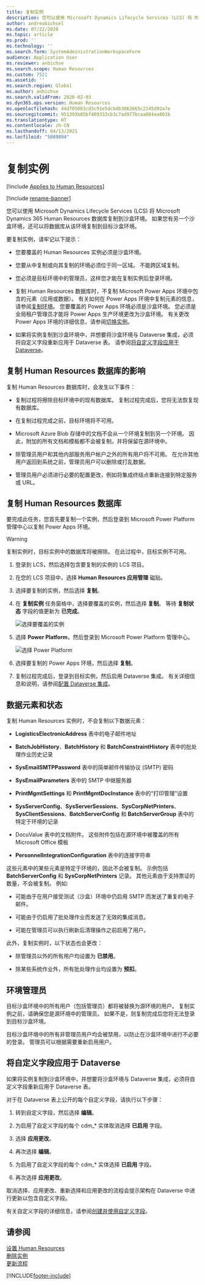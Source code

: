 ```yaml
---
title: 复制实例
description: 您可以使用 Microsoft Dynamics Lifecycle Services (LCS) 将 Microsoft Dynamics 365 Human Resources 数据库复制到沙盒环境。
author: andreabichsel
ms.date: 07/22/2020
ms.topic: article
ms.prod: ''
ms.technology: ''
ms.search.form: SystemAdministrationWorkspaceForm
audience: Application User
ms.reviewer: anbichse
ms.search.scope: Human Resources
ms.custom: 7521
ms.assetid: ''
ms.search.region: Global
ms.author: anbichse
ms.search.validFrom: 2020-02-03
ms.dyn365.ops.version: Human Resources
ms.openlocfilehash: 44df05083cd3c91e5dcbdb3062665c2145d92a7e
ms.sourcegitcommit: 951393b05bf409333cb3c7ad977bcaa804aa801b
ms.translationtype: HT
ms.contentlocale: zh-CN
ms.lasthandoff: 04/13/2021
ms.locfileid: "5889804"
---
```

# <a name="copy-an-instance"></a>复制实例

[!include [Applies to Human Resources](../includes/applies-to-hr.md)]

[!include [rename-banner](~/includes/cc-data-platform-banner.md)]

您可以使用 Microsoft Dynamics Lifecycle Services (LCS) 将 Microsoft Dynamics 365 Human Resources 数据库复制到沙盒环境。 如果您有另一个沙盒环境，还可以将数据库从该环境复制到目标沙盒环境。

要复制实例，请牢记以下提示：

- 您要覆盖的 Human Resources 实例必须是沙盒环境。

- 您要从中复制或向其复制的环境必须位于同一区域。 不能跨区域复制。

- 您必须是目标环境中的管理员，这样您才能在复制实例后登录环境。

- 复制 Human Resources 数据库时，不复制 Microsoft Power Apps 环境中包含的元素（应用或数据）。 有关如何在 Power Apps 环境中复制元素的信息，请参阅[复制环境](/power-platform/admin/copy-environment)。 您要覆盖的 Power Apps 环境必须是沙盒环境。 您必须是全局租户管理员才能将 Power Apps 生产环境更改为沙盒环境。 有关更改 Power Apps 环境的详细信息，请参阅[切换实例](/dynamics365/admin/switch-instance)。

- 如果将实例复制到沙盒环境中，并想要将沙盒环境与 Dataverse 集成，必须将自定义字段重新应用于 Dataverse 表。 请参阅[将自定义字段应用于 Dataverse](hr-admin-setup-copy-instance.md?apply-custom-fields-to-common-data-service)。

## <a name="effects-of-copying-a-human-resources-database"></a>复制 Human Resources 数据库的影响

复制 Human Resources 数据库时，会发生以下事件：

- 复制过程将擦除目标环境中的现有数据库。 复制过程完成后，您将无法恢复现有数据库。

- 在复制过程完成之前，目标环境将不可用。

- Microsoft Azure Blob 存储中的文档不会从一个环境复制到另一个环境。 因此，附加的所有文档和模板都不会被复制，并将保留在源环境中。

- 除管理员用户和其他内部服务用户帐户之外的所有用户将不可用。 在允许其他用户返回到系统之前，管理员用户可以删除或打乱数据。

- 管理员用户必须进行必要的配置更改，例如将集成终结点重新连接到特定服务或 URL。

## <a name="copy-the-human-resources-database"></a>复制 Human Resources 数据库

要完成此任务，您首先要复制一个实例，然后登录到 Microsoft Power Platform 管理中心以复制 Power Apps 环境。

> [!WARNING]
> 复制实例时，目标实例中的数据库将被擦除。 在此过程中，目标实例不可用。

1. 登录到 LCS，然后选择包含要复制的实例的 LCS 项目。

2. 在您的 LCS 项目中，选择 **Human Resources 应用管理** 磁贴。

3. 选择要复制的实例，然后选择 **复制**。

4. 在 **复制实例** 任务窗格中，选择要覆盖的实例，然后选择 **复制**。 等待 **复制状态** 字段的值更新为 **已完成**。

   ![[选择要覆盖的实例](./media/copy-instance-select-target-instance.png)](./media/copy-instance-select-target-instance.png)

5. 选择 **Power Platform**，然后登录到 Microsoft Power Platform 管理中心。

   ![[选择 Power Platform](./media/copy-instance-select-power-platform.png)](./media/copy-instance-select-power-platform.png)

6. 选择要复制的 Power Apps 环境，然后选择 **复制**。

7. 复制过程完成后，登录到目标实例，然后启用 Dataverse 集成。 有关详细信息和说明，请参阅[配置 Dataverse 集成](./hr-admin-integration-common-data-service.md)。

## <a name="data-elements-and-statuses"></a>数据元素和状态

复制 Human Resources 实例时，不会复制以下数据元素：

- **LogisticsElectronicAddress** 表中的电子邮件地址

- **BatchJobHistory**、**BatchHistory** 和 **BatchConstraintHistory** 表中的批处理作业历史记录

- **SysEmailSMTPPassword** 表中的简单邮件传输协议 (SMTP) 密码

- **SysEmailParameters** 表中的 SMTP 中继服务器

- **PrintMgmtSettings** 和 **PrintMgmtDocInstance** 表中的“打印管理”设置

- **SysServerConfig**、**SysServerSessions**、**SysCorpNetPrinters**、**SysClientSessions**、**BatchServerConfig** 和 **BatchServerGroup** 表中的特定于环境的记录

- DocuValue 表中的文档附件。 这些附件包括在源环境中被覆盖的所有 Microsoft Office 模板

- **PersonnelIntegrationConfiguration** 表中的连接字符串

这些元素中的某些元素是特定于环境的，因此不会被复制。 示例包括 **BatchServerConfig** 和 **SysCorpNetPrinters** 记录。 其他元素由于支持票证的数量，不会被复制。 例如:

- 可能由于在用户接受测试（沙盒）环境中仍启用 SMTP 而发送了重复的电子邮件。

- 可能由于仍启用了批处理作业而发送了无效的集成消息。

- 可能在管理员可以执行刷新后清理操作之前启用了用户。

此外，复制实例时，以下状态也会更改：

- 除管理员以外的所有用户均设置为 **已禁用**。

- 除某些系统作业外，所有批处理作业均设置为 **预扣**。

## <a name="environment-admin"></a>环境管理员

目标沙盒环境中的所有用户（包括管理员）都将被替换为源环境的用户。 复制实例之前，请确保您是源环境中的管理员。 如果不是，则复制完成后您将无法登录到目标沙盒环境。

目标沙盒环境中的所有非管理员用户均会被禁用，以防止在沙盒环境中进行不必要的登录。 管理员可以根据需要重新启用用户。

## <a name="apply-custom-fields-to-dataverse"></a>将自定义字段应用于 Dataverse

如果将实例复制到沙盒环境中，并想要将沙盒环境与 Dataverse 集成，必须将自定义字段重新应用于 Dataverse 表。

对于在 Dataverse 表上公开的每个自定义字段，请执行以下步骤：

1. 转到自定义字段，然后选择 **编辑**。

2. 为启用了自定义字段的每个 cdm_* 实体取消选择 **已启用** 字段。

3. 选择 **应用更改**。

4. 再次选择 **编辑**。

5. 为启用了自定义字段的每个 cdm_* 实体选择 **已启用** 字段。

6. 再次选择 **应用更改**。

取消选择、应用更改、重新选择和应用更改的流程会提示架构在 Dataverse 中进行更新以包含自定义字段。

有关自定义字段的详细信息，请参阅[创建并使用自定义字段](../fin-ops-core/fin-ops/get-started/user-defined-fields.md)。

## <a name="see-also"></a>请参阅

[设置 Human Resources](hr-admin-setup-provision.md)</br>
[删除实例](hr-admin-setup-remove-instance.md)</br>
[更新流程](hr-admin-setup-update-process.md)



[!INCLUDE[footer-include](../includes/footer-banner.md)]
